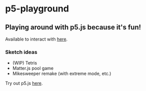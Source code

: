 # p5-playground
## Playing around with p5.js because it's fun!
Available to interact with [here](https://mikecroall.github.io/p5-playground/).

### Sketch ideas
- (WIP) Tetris
- Matter.js pool game
- Mikesweeper remake (with extreme mode, etc.)

Try out p5.js [here](https://p5js.org/).
